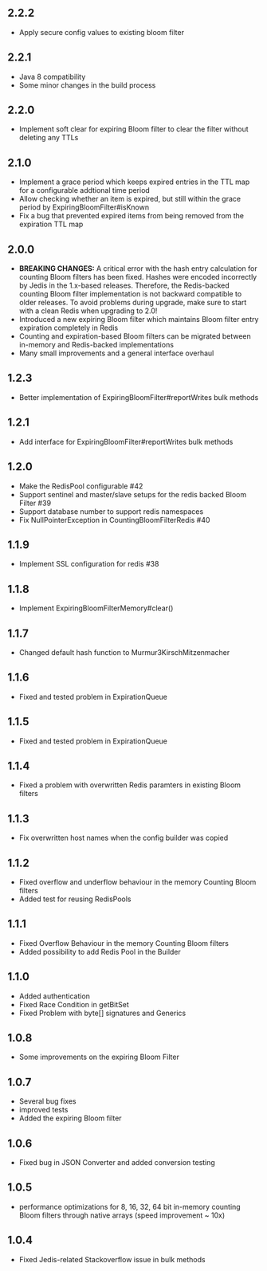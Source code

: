 ## 2.2.2

* Apply secure config values to existing bloom filter

## 2.2.1

* Java 8 compatibility
* Some minor changes in the build process

## 2.2.0

* Implement soft clear for expiring Bloom filter to clear the filter without deleting any TTLs

## 2.1.0

* Implement a grace period which keeps expired entries in the TTL map for a configurable addtional time period
* Allow checking whether an item is expired, but still within the grace period by ExpiringBloomFilter#isKnown
* Fix a bug that prevented expired items from being removed from the expiration TTL map

## 2.0.0

* **BREAKING CHANGES:** A critical error with the hash entry calculation for counting Bloom filters has been fixed.
  Hashes were encoded incorrectly by Jedis in the 1.x-based releases.
  Therefore, the Redis-backed counting Bloom filter implementation is not backward compatible to older releases.
  To avoid problems during upgrade, make sure to start with a clean Redis when upgrading to 2.0!
* Introduced a new expiring Bloom filter which maintains Bloom filter entry expiration completely in Redis 
* Counting and expiration-based Bloom filters can be migrated between in-memory and Redis-backed implementations
* Many small improvements and a general interface overhaul

## 1.2.3

* Better implementation of ExpiringBloomFilter#reportWrites bulk methods

## 1.2.1

* Add interface for ExpiringBloomFilter#reportWrites bulk methods

## 1.2.0

* Make the RedisPool configurable #42
* Support sentinel and master/slave setups for the redis backed Bloom Filter #39
* Support database number to support redis namespaces 
* Fix NullPointerException in CountingBloomFilterRedis #40 

## 1.1.9

* Implement SSL configuration for redis #38

## 1.1.8

* Implement ExpiringBloomFilterMemory#clear()

## 1.1.7

* Changed default hash function to Murmur3KirschMitzenmacher

## 1.1.6

* Fixed and tested problem in ExpirationQueue

## 1.1.5

* Fixed and tested problem in ExpirationQueue

## 1.1.4

* Fixed a problem with overwritten Redis paramters in existing Bloom filters

## 1.1.3

* Fix overwritten host names when the config builder was copied

## 1.1.2

* Fixed overflow and underflow behaviour in the memory Counting Bloom filters
* Added test for reusing RedisPools

## 1.1.1

* Fixed Overflow Behaviour in the memory Counting Bloom filters
* Added possibility to add Redis Pool in the Builder

## 1.1.0

* Added authentication
* Fixed Race Condition in getBitSet
* Fixed Problem with byte[] signatures and Generics

## 1.0.8

* Some improvements on the expiring Bloom Filter

## 1.0.7

* Several bug fixes
* improved tests
* Added the expiring Bloom filter

## 1.0.6

* Fixed bug in JSON Converter and added conversion testing

## 1.0.5

* performance optimizations for 8, 16, 32, 64 bit in-memory counting Bloom filters through native arrays (speed improvement ~ 10x)

## 1.0.4

* Fixed Jedis-related Stackoverflow issue in bulk methods
